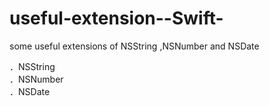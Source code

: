 useful-extension--Swift-
========================

some useful extensions of NSString ,NSNumber and NSDate


．NSString <br>
．NSNumber <br>
．NSDate <br>
